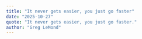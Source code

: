 ```yaml
---
title: "It never gets easier, you just go faster"
date: "2025-10-27"
quote: "It never gets easier, you just go faster."
author: "Greg LeMond"
---
```

